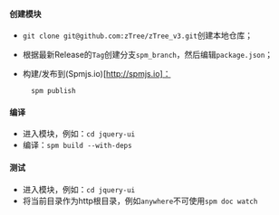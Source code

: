 #### 创建模块
+ `git clone git@github.com:zTree/zTree_v3.git`创建本地仓库；
+ 根据最新Release的`Tag`创建分支`spm_branch`，然后编辑`package.json`；
+ 构建/发布到(Spmjs.io)[http://spmjs.io]：

		spm publish		

#### 编译
+ 进入模块，例如：`cd jquery-ui`
+ 编译：`spm build --with-deps`

#### 测试
+ 进入模块，例如：`cd jquery-ui`
+ 将当前目录作为http根目录，例如`anywhere`不可使用`spm doc watch`
